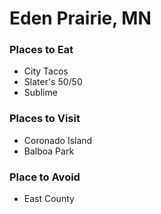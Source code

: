 # Eden Prairie, MN

### Places to Eat
- City Tacos
- Slater's 50/50
- Sublime

### Places to Visit
- Coronado Island
- Balboa Park

### Place to Avoid
- East County
